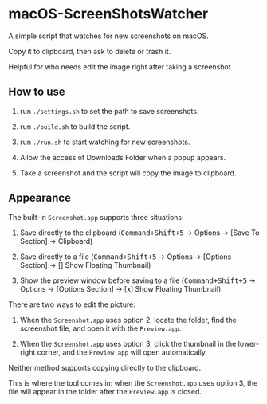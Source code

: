 # macOS-ScreenShotsWatcher

A simple script that watches for new screenshots on macOS.

Copy it to clipboard, then ask to delete or trash it.

Helpful for who needs edit the image right after taking a screenshot.

## How to use

1. run `./settings.sh` to set the path to save screenshots.

2. run `./build.sh` to build the script.

3. run `./run.sh` to start watching for new screenshots.

4. Allow the access of Downloads Folder when a popup appears.

5. Take a screenshot and the script will copy the image to clipboard.

## Appearance

The built-in `Screenshot.app` supports three situations:

1. Save directly to the clipboard
   (<kbd>Command+Shift+5</kbd> → Options → [Save To Section] → Clipboard)

3. Save directly to a file
   (<kbd>Command+Shift+5</kbd> → Options → [Options Section] → [] Show Floating Thumbnail)

4. Show the preview window before saving to a file
   (<kbd>Command+Shift+5</kbd> → Options → [Options Section] → [x] Show Floating Thumbnail)

There are two ways to edit the picture:

1. When the `Screenshot.app` uses option 2, locate the folder, find the screenshot file, and open it with the `Preview.app`.

2. When the `Screenshot.app` uses option 3, click the thumbnail in the lower-right corner, and the `Preview.app` will open automatically.

Neither method supports copying directly to the clipboard.

This is where the tool comes in: when the `Screenshot.app` uses option 3, the file will appear in the folder after the `Preview.app` is closed.
